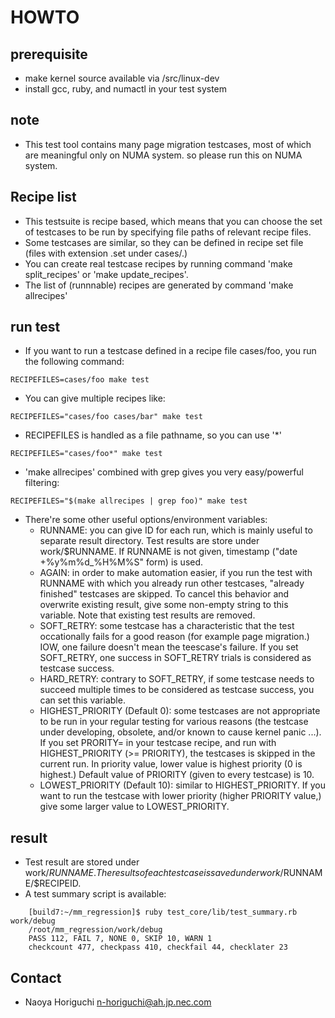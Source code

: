 HOWTO
=====

## prerequisite
- make kernel source available via /src/linux-dev
- install gcc, ruby, and numactl in your test system

## note
- This test tool contains many page migration testcases, most of which are
  meaningful only on NUMA system. so please run this on NUMA system.

## Recipe list
- This testsuite is recipe based, which means that you can choose the set of
  testcases to be run by specifying file paths of relevant recipe files.
- Some testcases are similar, so they can be defined in recipe set file
  (files with extension .set under cases/.)
- You can create real testcase recipes by running command 'make split_recipes'
  or 'make update_recipes'.
- The list of (runnnable) recipes are generated by command 'make allrecipes'

## run test
- If you want to run a testcase defined in a recipe file cases/foo, you run
  the following command:
```
RECIPEFILES=cases/foo make test
```

- You can give multiple recipes like:
```
RECIPEFILES="cases/foo cases/bar" make test
```
- RECIPEFILES is handled as a file pathname, so you can use '*'
```
RECIPEFILES="cases/foo*" make test
```

- 'make allrecipes' combined with grep gives you very easy/powerful filtering:
```
RECIPEFILES="$(make allrecipes | grep foo)" make test
```

- There're some other useful options/environment variables:
  - RUNNAME: you can give ID for each run, which is mainly useful to separate
    result directory. Test results are store under work/$RUNNAME. If RUNNAME
    is not given, timestamp ("date +%y%m%d_%H%M%S" form) is used.
  - AGAIN: in order to make automation easier, if you run the test with RUNNAME
    with which you already run other testcases, "already finished" testcases
    are skipped. To cancel this behavior and overwrite existing result, give
    some non-empty string to this variable. Note that existing test results
    are removed.
  - SOFT_RETRY: some testcase has a characteristic that the test occationally
    fails for a good reason (for example page migration.) IOW, one failure
    doesn't mean the teescase's failure. If you set SOFT_RETRY, one success
    in SOFT_RETRY trials is considered as testcase success.
  - HARD_RETRY: contrary to SOFT_RETRY, if some testcase needs to succeed
    multiple times to be considered as testcase success, you can set this
    variable.
  - HIGHEST_PRIORITY (Default 0): some testcases are not appropriate to be
    run in your regular testing for various reasons (the testcase under
    developing, obsolete, and/or known to cause kernel panic ...).
    If you set PRORITY= in your testcase recipe, and run with
    HIGHEST_PRIORITY (>= PRIORITY), the testcases is skipped in the current
    run. In priority value, lower value is highest priority (0 is highest.)
    Default value of PRIORITY (given to every testcase) is 10.
  - LOWEST_PRIORITY (Default 10): similar to HIGHEST_PRIORITY. If you want
    to run the testcase with lower priority (higher PRIORITY value,) give
    some larger value to LOWEST_PRIORITY.

## result
- Test result are stored under work/$RUNNAME. The results of each testcase
  is saved under work/$RUNNAME/$RECIPEID.
- A test summary script is available:
```
    [build7:~/mm_regression]$ ruby test_core/lib/test_summary.rb work/debug
    /root/mm_regression/work/debug
    PASS 112, FAIL 7, NONE 0, SKIP 10, WARN 1
    checkcount 477, checkpass 410, checkfail 44, checklater 23
```

## Contact
- Naoya Horiguchi <n-horiguchi@ah.jp.nec.com>
